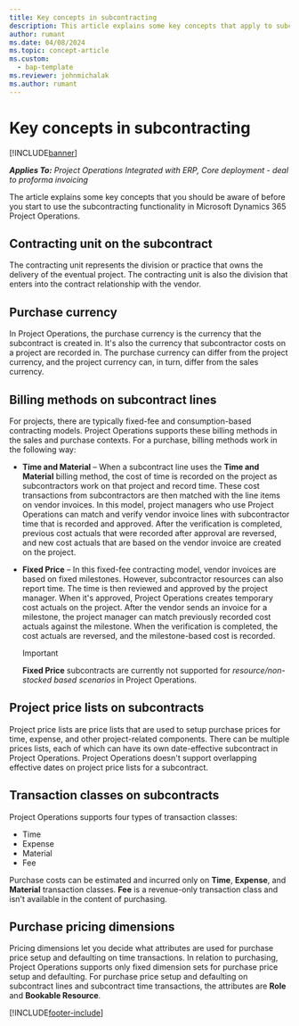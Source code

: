 ```yaml
---
title: Key concepts in subcontracting 
description: This article explains some key concepts that apply to subcontracting in Microsoft Dynamics 365 Project Operations.
author: rumant
ms.date: 04/08/2024
ms.topic: concept-article
ms.custom: 
  - bap-template
ms.reviewer: johnmichalak
ms.author: rumant
---
```


# Key concepts in subcontracting

[!INCLUDE[banner](../../includes/banner.md)]

_**Applies To:** Project Operations Integrated with ERP, Core deployment - deal to proforma invoicing_

The article explains some key concepts that you should be aware of before you start to use the subcontracting functionality in Microsoft Dynamics 365 Project Operations.

## Contracting unit on the subcontract

The contracting unit represents the division or practice that owns the delivery of the eventual project. The contracting unit is also the division that enters into the contract relationship with the vendor.

## Purchase currency

In Project Operations, the purchase currency is the currency that the subcontract is created in. It's also the currency that subcontractor costs on a project are recorded in. The purchase currency can differ from the project currency, and the project currency can, in turn, differ from the sales currency.

## Billing methods on subcontract lines

For projects, there are typically fixed-fee and consumption-based contracting models. Project Operations supports these billing methods in the sales and purchase contexts. For a purchase, billing methods work in the following way:

- **Time and Material** – When a subcontract line uses the **Time and Material** billing method, the cost of time is recorded on the project as subcontractors work on that project and record time. These cost transactions from subcontractors are then matched with the line items on vendor invoices. In this model, project managers who use Project Operations can match and verify vendor invoice lines with subcontractor time that is recorded and approved. After the verification is completed, previous cost actuals that were recorded after approval are reversed, and new cost actuals that are based on the vendor invoice are created on the project.
- **Fixed Price** – In this fixed-fee contracting model, vendor invoices are based on fixed milestones. However, subcontractor resources can also report time. The time is then reviewed and approved by the project manager. When it's approved, Project Operations creates temporary cost actuals on the project. After the vendor sends an invoice for a milestone, the project manager can match previously recorded cost actuals against the milestone. When the verification is completed, the cost actuals are reversed, and the milestone-based cost is recorded.


    > [!IMPORTANT]
    > **Fixed Price** subcontracts are currently not supported for _resource/non-stocked based scenarios_ in Project Operations. 

## Project price lists on subcontracts

Project price lists are price lists that are used to setup purchase prices for time, expense, and other project-related components. There can be multiple prices lists, each of which can have its own date-effective subcontract in Project Operations. Project Operations doesn't support overlapping effective dates on project price lists for a subcontract.

## Transaction classes on subcontracts

Project Operations supports four types of transaction classes:

- Time
- Expense
- Material
- Fee

Purchase costs can be estimated and incurred only on **Time**, **Expense**, and **Material** transaction classes. **Fee** is a revenue-only transaction class and isn't available in the content of purchasing.

## Purchase pricing dimensions

Pricing dimensions let you decide what attributes are used for purchase price setup and defaulting on time transactions. In relation to purchasing, Project Operations supports only fixed dimension sets for purchase price setup and defaulting. For purchase price setup and defaulting on subcontract lines and subcontract time transactions, the attributes are **Role** and **Bookable Resource**.

[!INCLUDE[footer-include](../../includes/footer-banner.md)]
